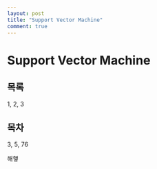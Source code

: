 ```yaml
---
layout: post
title: "Support Vector Machine"
comment: true
---
```


# Support Vector Machine

## 목록

1, 2, 3

## 목차

3, 5, 76

해햏


